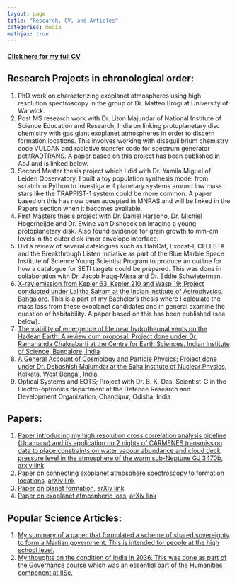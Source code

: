 ```yaml
---
layout: page
title: "Research, CV, and Articles"
categories: media
mathjax: true
---
```


#### [Click here for my full CV](https://github.com/dashspandan/dashspandan.github.io/blob/master/CV_updated_SDash.pdf)

## Research Projects in chronological order:
1. PhD work on characterizing exoplanet atmospheres using high resolution spectroscopy in the group of Dr. Matteo Brogi at University of Warwick.
2. Post MS research work with Dr. Liton Majundar of National Institute of Science Education and Research, India on linking protoplanetary disc chemistry with gas giant exoplanet atmospheres in order to discern formation locations. This involves working with disequilibrium chemistry code VULCAN and radiative transfer code for spectrum generator petitRADTRANS. A paper based on this project has been published in ApJ and is linked below.
3. Second Master thesis project which I did with Dr. Yamila Miguel of Leiden Observatory. I built a toy population synthesis model from scratch in Python to investigate if planetary systems around low mass stars like the TRAPPIST-1 system could be more common. A paper based on this has now been accepted in MNRAS and will be linked in the Papers section when it becomes available.
4. First Masters thesis project with Dr. Daniel Harsono, Dr. Michiel Hogerheijde and Dr. Ewine van Dishoeck on imaging a young protoplanetary disk. Also found evidence for grain growth to mm-cm levels in the outer disk-inner envelope interface.
5. Did a review of several catalogues such as HabCat, Exocat-I, CELESTA and the Breakthrough Listen Initiative as part of the Blue Marble Space Institute of Science Young Scientist Program to produce an outline for how a catalogue for SETI targets could be prepared. This was done in collaboration with Dr. Jacob Haqq-Misra and Dr. Eddie Schwieterman.
6. [X-ray emission from Kepler 63, Kepler 210 and Wasp 19; Project conducted under Lalitha Sairam at the Indian Institute of Astrophysics, Bangalore](https://figshare.com/s/a501ea7879296a13c52e). This is a part of my Bachelor’s thesis where I calculate the mass loss from these exoplanet candidates and in general examine the question of habitability. A paper based on this has been published (see below).
7. [The viability of emergence of life near hydrothermal vents on the Hadean Earth: A review cum proposal: Project done under Dr. Ramananda Chakrabarti at the Centre for Earth Sciences, Indian Institute of Science, Bangalore, India](https://figshare.com/articles/The_viability_of_emergence_of_life_near_hydrothermal_vents_in_the_Hadean_earth_A_review_cum_proposal/1528230)
8. [A General Account of Cosmology and Particle Physics; Project done under Dr. Debashish Majumdar at the Saha Institute of Nuclear Physics, Kolkata, West Bengal, India](https://drive.google.com/file/d/0BzpN06d9qQf1S21oLXVmMVFuSEU/view?usp=sharing)
9. Optical Systems and EOTS; Project with Dr. B. K. Das, Scientist-G in the Electro-optronics department at the Defence Research and Development Organization, Chandipur, Odisha, India


## Papers:
1. [Paper introducing my high resolution cross correlation analysis pipeline (Upamana) and its application on 2 nights of CARMENES transmission data to place constraints on water vapour abundance and cloud deck pressure level in the atmosphere of the warm sub-Neptune GJ 3470b](https://academic.oup.com/mnras/article/530/3/3100/7644361), [arxiv link](https://arxiv.org/abs/2404.06648)
3. [Paper on connecting exoplanet atmosphere spectroscopy to formation locations](https://iopscience.iop.org/article/10.3847/1538-4357/ac67f0), [arXiv link](https://arxiv.org/abs/2204.04103)
4. [Paper on planet formation](http://dx.doi.org/10.1093/mnras/staa3041), [arXiv link](http://arxiv.org/abs/2009.14228)
5. [Paper on exoplanet atmospheric loss](https://academic.oup.com/mnras/article-abstract/477/1/808/4951609), [arXiv link](https://arxiv.org/abs/1803.08684)

## Popular Science Articles:
1. [My summary of a paper that formulated a scheme of shared sovereignty to form a Martian government. This is intended for people at the high school level.](https://sciworthy.com/how-to-set-up-a-martian-government/)
2. [My thoughts on the condition of India in 2036. This was done as part of the Governance course which was an essential part of the Humanities component at IISc.](https://drive.google.com/open?id=0BzpN06d9qQf1SGdQSkNtU3lnUUU)
